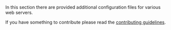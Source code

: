 In this section there are provided additional configuration files for various web servers.

If you have something to contribute please read the [contributing guidelines](../CONTRIBUTING.md).
